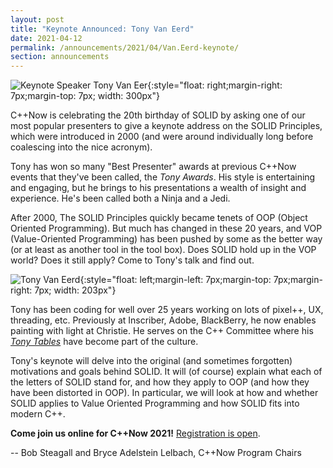 ```yaml
---
layout: post
title: "Keynote Announced: Tony Van Eerd"
date: 2021-04-12
permalink: /announcements/2021/04/Van.Eerd-keynote/
section: announcements
---
```


![Keynote Speaker Tony Van Eer](/assets/img/posts/2021/vaneerd.jpeg "Keynote Speaker Tony Van Eerd"){:style="float: right;margin-right: 7px;margin-top: 7px; width: 300px"}

C++Now is celebrating the 20th birthday of SOLID by asking one of our most popular presenters to give a keynote address on the SOLID Principles, which were introduced in 2000 (and were around individually long before coalescing into the nice acronym).

Tony has won so many "Best Presenter" awards at previous C++Now events that they've been called, the _Tony Awards_. His style is entertaining and engaging, but he brings to his presentations a wealth of insight and experience. He's been called both a Ninja and a Jedi.

After 2000, The SOLID Principles quickly became tenets of OOP (Object Oriented Programming). But much has changed in these 20 years, and VOP (Value-Oriented Programming) has been pushed by some as the better way (or at least as another tool in the tool box). Does SOLID hold up in the VOP world? Does it still apply? Come to Tony's talk and find out.

<!--break-->
![Tony Van Eerd](/assets/img/posts/2021/vaneerd.1.jpeg "Tony Van Eerd"){:style="float: left;margin-left: 7px;margin-top: 7px;margin-right: 7px; width: 203px"}

Tony has been coding for well over 25 years working on lots of pixel++, UX, threading, etc. Previously at Inscriber, Adobe, BlackBerry, he now enables painting with light at Christie. He serves on the C++ Committee where his [_Tony Tables_](https://stackoverflow.com/questions/61935708/what-are-tony-tables-in-the-c-culture) have become part of the culture.

Tony's keynote will delve into the original (and sometimes forgotten) motivations and goals behind SOLID. It will (of course) explain what each of the letters of SOLID stand for, and how they apply to OOP (and how they have been distorted in OOP). In particular, we will look at how and whether SOLID applies to Value Oriented Programming and how SOLID fits into modern C++.

**Come join us online for C++Now 2021!** [Registration is open](/registration/).

-- Bob Steagall and Bryce Adelstein Lelbach, C++Now Program Chairs
